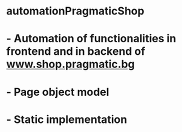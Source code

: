 # automationPragmaticShop

# - Automation of functionalities in frontend and in backend of www.shop.pragmatic.bg
# - Page object model
# - Static implementation
